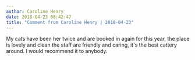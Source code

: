 ```yaml
---
author: Caroline Henry
date: 2018-04-23 08:42:47
title: "Comment from Caroline Henry | 2018-04-23"
---
```

My cats have been her twice and are booked in again for this year, the place is lovely and clean the staff are friendly and caring, it's the best cattery around. I would recommend it to anybody.

